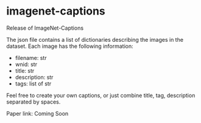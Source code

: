 # imagenet-captions
Release of ImageNet-Captions

The json file contains a list of dictionaries describing the images in the dataset. Each image has the following information:

* filename: str
* wnid: str
* title: str
* description: str
* tags: list of str

Feel free to create your own captions, or just combine title, tag, description separated by spaces.

Paper link: Coming Soon
